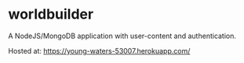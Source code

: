 # worldbuilder
A NodeJS/MongoDB application with user-content and authentication.

Hosted at: https://young-waters-53007.herokuapp.com/